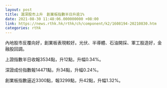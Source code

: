 ```yaml
---
layout: post
title: 滬深股市上升　創業板指數半日升逾1%
date: 2021-08-30 11:48:06.000000000 +08:00
link: https://news.rthk.hk/rthk/ch/component/k2/1608194-20210830.htm
categories: rthk
---
```


內地股市反覆向好，創業板表現較好。光伏、半導體、石油開採、軍工股造好，金融股回調。

上證指數半日收報3534點，升12點，升幅0.34%。

深證成份指數報14471點，升34點，升幅0.24%。

創業板指數逼近3300點，報3299點，升42點，升幅1.32%。
